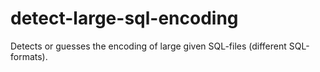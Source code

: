 # detect-large-sql-encoding
Detects or guesses the encoding of large given SQL-files (different SQL-formats).

